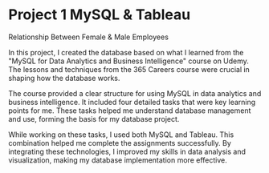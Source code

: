 # Project 1 MySQL & Tableau 

Relationship Between Female &amp; Male Employees 

In this project, I created the database based on what I learned from the "MySQL for Data Analytics and Business Intelligence" course on Udemy. The lessons and techniques from the 365 Careers course were crucial in shaping how the database works.

The course provided a clear structure for using MySQL in data analytics and business intelligence. It included four detailed tasks that were key learning points for me. These tasks helped me understand database management and use, forming the basis for my database project.

While working on these tasks, I used both MySQL and Tableau. This combination helped me complete the assignments successfully. By integrating these technologies, I improved my skills in data analysis and visualization, making my database implementation more effective.
